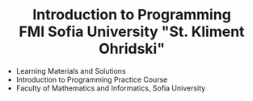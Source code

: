 <h1 align="center">Introduction to Programming <br /> FMI Sofia University "St. Kliment Ohridski"</h1>

- Learning Materials and Solutions
- Introduction to Programming Practice Course
- Faculty of Mathematics and Informatics, Sofia University
